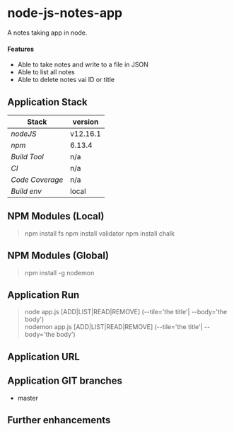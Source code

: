# node-js-notes-app
A notes taking app in node.

#### Features 
- Able to take notes and write to a file in JSON
- Able to list all notes
- Able to delete notes vai ID or title

## 

## Application Stack

Stack  | version |
--- | --- |  
*nodeJS* | v12.16.1
*npm* | 6.13.4
*Build Tool* | n/a
*CI* | n/a
*Code Coverage* | n/a
*Build env* | local

## NPM Modules (Local)
> npm install fs
> npm install validator
> npm install chalk

## NPM Modules (Global)
> npm install -g nodemon

## Application Run
> node app.js [ADD|LIST|READ|REMOVE] (--tile='the title'| --body='the body')  
> nodemon app.js [ADD|LIST|READ|REMOVE] (--tile='the title'| --body='the body')  

## Application URL

## Application GIT branches
- master

## Further enhancements 